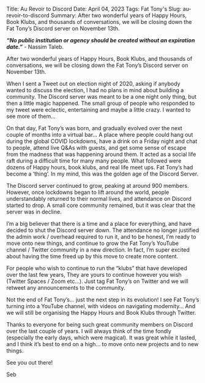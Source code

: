 Title: Au Revoir to Discord
Date: April 04, 2023
Tags: Fat Tony's
Slug: au-revoir-to-discord
Summary: After two wonderful years of Happy Hours, Book Klubs, and thousands of conversations, we will be closing down the Fat Tony’s Discord server on November 13th.

***“No public institution or agency should be created without an expiration date.”*** - Nassim Taleb.

After two wonderful years of Happy Hours, Book Klubs, and thousands of conversations, we will be closing down the Fat Tony’s Discord server on November 13th.

When I sent a Tweet out on election night of 2020, asking if anybody wanted to discuss the election, I had no plans in mind about building a community. The Discord server was meant to be a one night only thing, but then a little magic happened. The small group of people who responded to my tweet were eclectic, entertaining and maybe a little crazy. I wanted to see more of them…

On that day, Fat Tony’s was born, and gradually evolved over the next couple of months into a virtual bar… A place where people could hang out during the global COVID lockdowns, have a drink on a Friday night and chat to people, attend live Q&As with guests, and get some sense of escape from the madness that was happening around them. It acted as a social life raft during a difficult time for many many people. What followed were dozens of Happy hours, book klubs, and real life meet ups. Fat Tony’s had become a ‘thing’. In my mind, this was the golden age of the Discord Server.

The Discord server continued to grow, peaking at around 900 members. However, once lockdowns began to lift around the world, people understandably returned to their normal lives, and attendance on Discord started to drop. A small core community remained, but it was clear that the server was in decline.

I’m a big believer that there is a time and a place for everything, and have decided to shut the Discord server down. The attendance no longer justified the admin work / overhead required to run it, and to be honest, I’m ready to move onto new things, and continue to grow the Fat Tony’s YouTube channel / Twitter community in a new direction. In fact, I’m super excited about having the time freed up by this move to create more content.

For people who wish to continue to run the “klubs” that have developed over the last few years, They are yours to continue however you wish (Twitter Spaces / Zoom etc...). Just tag Fat Tony’s on Twitter and we will retweet any announcements to the community.

Not the end of Fat Tony’s… just the next step in its evolution! I see Fat Tony’s turning into a YouTube channel, with videos on navigating modernity… And we will still be organising the Happy Hours and Book Klubs through Twitter.

Thanks to everyone for being such great community members on Discord over the last couple of years. I will always think of the time fondly (especially the early days, which were magical). It was great while it lasted, and I think it’s best to end on a high… to move onto new projects and to new things.

See you out there!

Seb